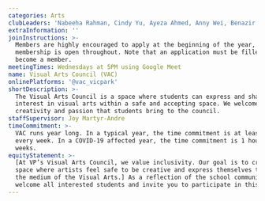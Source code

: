 ```yaml
---
categories: Arts
clubLeaders: 'Nabeeha Rahman, Cindy Yu, Ayeza Ahmed, Anny Wei, Benazir Chowdhury'
extraInformation: ''
joinInstructions: >-
  Members are highly encouraged to apply at the beginning of the year, but
  membership is open throughout. Note that an application must be filled out to
  become a member.
meetingTimes: Wednesdays at 5PM using Google Meet
name: Visual Arts Council (VAC)
onlinePlatforms: '@vac_vicpark'
shortDescription: >-
  The Visual Arts Council is a space where students can express and share their
  interest in visual arts within a safe and accepting space. We welcome the
  creativity and passion that students bring to the council.
staffSupervisor: Joy Martyr-Andre
timeCommitment: >-
  VAC runs year long. In a typical year, the time commitment is at least 1 hour
  every week. In a COVID-19 affected year, the time commitment is 1 hour every 2
  weeks.
equityStatement: >-
  [At VP’s Visual Arts Council, we value inclusivity. Our goal is to create a
  space where artists feel safe to be creative and express themselves through
  the medium of the Visual Arts.] As a reflection of the school community, we
  welcome all interested students and invite you to participate in this club.
---
```


